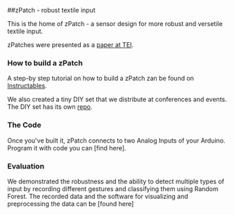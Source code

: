 ##zPatch - robust textile input

This is the home of zPatch - a sensor design for more robust and versetile textile input.

zPatches were presented as a [paper at TEI](www.putthelinkhere).

### How to build a zPatch

A step-by step tutorial on how to build a zPatch zan be found on [Instructables](www.puttheotherlinkhere.com).

We also created a tiny DIY set that we distribute at conferences and events. The DIY set has its own [repo](the.link).


### The Code

Once you've built it, zPatch connects to two Analog Inputs of your Arduino. Program it with code you can [find here].


### Evaluation

We demonstrated the robustness and the ability to detect multiple types of input by recording different gestures and classifying them using Random Forest. The recorded data and the software for visualizing and preprocessing the data can be [found here]
